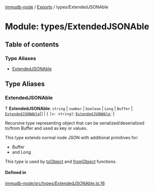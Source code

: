 [immudb-node](../README.md) / [Exports](../modules.md) / types/ExtendedJSONAble

# Module: types/ExtendedJSONAble

## Table of contents

### Type Aliases

- [ExtendedJSONAble](types_ExtendedJSONAble.md#extendedjsonable)

## Type Aliases

### ExtendedJSONAble

Ƭ **ExtendedJSONAble**: `string` \| `number` \| `boolean` \| `Long` \| `Buffer` \| [`ExtendedJSONAble`](types_ExtendedJSONAble.md#extendedjsonable)[] \| { `[x: string]`: [`ExtendedJSONAble`](types_ExtendedJSONAble.md#extendedjsonable);  }

Recursive type representing object that can be serialized/deserialized
to/from Buffer and used as key or values.

This type extends normal node JSON with additional primitives for:
- Buffer
- and Long

This type is used by [toObject](buffer.md#toobject) and [fromObject](buffer.md#fromobject) functions.

#### Defined in

[immudb-node/src/types/ExtendedJSONAble.ts:16](https://github.com/codenotary/immudb-node/blob/fe12060/immudb-node/src/types/ExtendedJSONAble.ts#L16)
